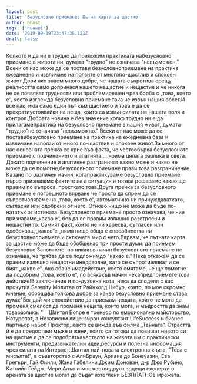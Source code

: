 ```yaml
---
layout: post
title: 'Безусловно приемане: Пътна карта за щастие'
author: Ghost
tags: ['huawei']
date: '2019-09-19T23:47:38.121Z'
draft: false
---
```


Колкото и да ни е трудно да приложим практиката набезусловно приемане в живота ни, думата "трудно" не означава "невъзможен." Всеки от нас може да се постави безусловноприемане на практика ежедневно и извличане на ползите от многопо-щастлив и спокоен живот.Дори ако знаем много добре, че нашата съпротива срещу реалността само допринася нашето нещастие и нещастие и че никога не се появяват трудности или проблемирешен чрез борба с „това, което е“, често изглежда безусловно приемане така че извън нашия обсег.И все пак, има само един път към щастието и това е да се прекратиустоявайки на неща, които са извън силата на нашата воля и контрол.Добрата новина е без значение колко трудно ни е да прилагамепрактика на безусловно приемане в нашия живот, думата "трудно"не означава "невъзможно." Всеки от нас може да се поставибезусловно приемане на практика на ежедневна база и извличане наползи от много по-щастлив и спокоен живот.За много от нас основната пречка се крие във факта, че честообърка безусловното приемане с подчинението и апатията ... ноима цялата разлика в света. Докато подчинение и апатияне разграничат какво може и какво не може да се помогне,безусловното приемане прави това разграничение. Казано по различен начин, когапрактикуваме безусловно приемане, първо признаваме фактите на a ситуация и тогава решаваме какво ще правим по въпроса. просткато това.Друга пречка за безусловното приемане е погрешното вярване че просто да спрем да се съпротивляваме на „това, което е“, автоматично ни принуждаваткато, съгласни или одобрени от него. Отново нищо не може да бъде по-нататък от истината. Безусловното приемане просто означава, че ние признаваме„какво е“, без да се правим излишно разстроени и нещастни то. Самият факт, който не ни харесва, съгласен или одобряващ „какво“е „няма нищо общо с способността ни безусловноприемете и сключете мир с него.Вярвам, че пътната карта за щастие може да бъде обобщенас три прости думи: да приемем безусловно.Запомнете: по никакъв начин безусловното приемане не означава, че трябва да се подложимдо "какво е." Нека откажем да се правим излишно нещастни инедоволни, като се съпротивляват и се бият „какво е“. Ако обаче имадействие, което смятаме, че ще помогне да подобрим „това, което е“, по всякакъв начин некапредприемете това действие!В заключение и по-духовна нота, нека да споделя с вас прочутия Serenity Молитва от Райнхолд Нибур, която, по мое скромно мнение, обобщава толкова добре за какво безусловно приемане става дума:"Бог,дай ми спокойствие да приемам нещата, които не мога да променя;смелост да променя нещата, които мога, и мъдростта да знам товаразлика. "    Шантал Бопре е треньор по емоционално майсторство, Натуропат, а Независим лицензиран консултант LifeSuccess и бизнес партньор наБоб Проктор, както се вижда във филма „Тайната“. Страстта й е да предоставя мъже и жени, които са готови да повишат нивото си на щастие и да се подобряткачеството на живота им с практически инструменти, предизвикателни идеи,ресурси и полезна информация чрез силата на Интернет.Шантал най-новата електронна книга, "Това е мисълта!", в съавторство с АлиБраун, Ариана де Бонвуазин, Ева Грегъри, Гай Финли, Жана Габелини,Джим Донован, д-р Джо Рубино, Катлийн Гейдж, Мери Алън и множестводруги водещи експерти в арената за щастие могат да бъдат изтеглени БЕЗПЛАТНОв мрежата.
